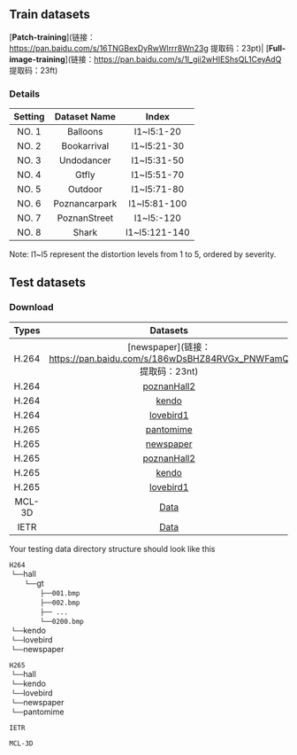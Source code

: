 ## Train datasets
[**Patch-training**](链接：https://pan.baidu.com/s/16TNGBexDyRwWlrrr8Wn23g 提取码：23pt)| [**Full-image-training**](链接：https://pan.baidu.com/s/1l_gii2wHIEShsQL1CeyAdQ 
提取码：23ft)    
  
### Details
| Setting   | Dataset Name          | Index                          |
| :-------: | :-------------------: | :----------------------------: |
| NO. 1 | Balloons              | l1~l5:1-20                     | 
| NO. 2 | Bookarrival           | l1~l5:21-30    | 
| NO. 3 | Undodancer            | l1~l5:31-50            |   
| NO. 4 | Gtfly                 | l1~l5:51-70            |             
| NO. 5 | Outdoor               | l1~l5:71-80            |           
| NO. 6 | Poznancarpark         | l1~l5:81-100            |            
| NO. 7 | PoznanStreet          | l1~l5:-120            |            
| NO. 8 | Shark                 | l1~l5:121-140            |            

Note: l1~l5 represent the distortion levels from 1 to 5, ordered by severity.

## Test datasets
### Download
|  Types          | Datasets                            | 
| :-------------: | :---------------------------------: |
| H.264           | [newspaper](链接：https://pan.baidu.com/s/186wDsBHZ84RVGx_PNWFamQ 提取码：23nt) |
| H.264           | [poznanHall2](https://xueyangfu.github.io/projects/cvpr2017.html) | 
| H.264           | [kendo]()        | 
| H.264           | [lovebird1]()        | 
| H.265           | [pantomime]()        | 
| H.265           | [newspaper]()        | 
| H.265           | [poznanHall2]()        | 
| H.265           | [kendo]()        | 
| H.265           | [lovebird1]()        | 
| MCL-3D          |    [Data](http://mcl.usc.edu/mcl-3d-database/)    | 
| IETR            |    [Data](https://vaader-data.insa-rennes.fr/data/stian/ieeetom/IETR_DIBR_Database.zip) | 

Your testing data directory structure should look like this 

`H264` <br/>
&nbsp;`└──`hall <br/>
&emsp;&emsp;`└──`gt <br/>
&emsp;&emsp;&emsp;&emsp;`├──001.bmp` <br/>
&emsp;&emsp;&emsp;&emsp;`├──002.bmp` <br/>
&emsp;&emsp;&emsp;&emsp;`├── ...    ` <br/>
&emsp;&emsp;&emsp;&emsp;`└──0200.bmp` <br/>
&nbsp;`└──`kendo <br/>
&nbsp;`└──`lovebird <br/>
&nbsp;`└──`newspaper <br/>

`H265` <br/>
&nbsp;`└──`hall <br/>
&nbsp;`└──`kendo <br/>
&nbsp;`└──`lovebird <br/>
&nbsp;`└──`newspaper <br/>
&nbsp;`└──`pantomime <br/>
  
`IETR` <br/>

`MCL-3D` <br/>
